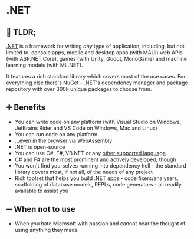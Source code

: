 # .NET

## 👀 TLDR;

[.NET](https://dot.net) is a framework for writing _any_ type of application, including, but not limited to, console apps, mobile and desktop apps (with MAUI) web APIs (with ASP.NET Core), games (with Unity, Godot, MonoGame) and machine learning models (with ML.NET).

It features a rich standard library which covers most of the use cases. For everything else there's NuGet - .NET's dependency manager and package repository with over 300k unique packages to choose from.

## ➕ Benefits

* You can write code on any platform (with Visual Studio on Windows, JetBrains Rider and VS Code on Windows, Mac and Linux)
* You can run code on any platform
* ...even in the browser via WebAssembly
* .NET is open-source
* You can use C#, F#, VB.NET or any [other supported language](https://en.wikipedia.org/wiki/List_of_CLI_languages)
* C# and F# are the most prominent and actively developed, though
* You won't find yourselves running into dependency hell - the standard library covers most, if not all, of the needs of any project
* Rich toolset that helps you build .NET apps - code fixers/analysers, scaffolding of database models, REPLs, code generators - all readily available to assist you

## ➖ When not to use

* When you hate Microsoft with passion and cannot bear the thought of using anything they made
